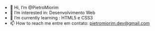 - 👋 Hi, I’m @PietroMiorim
- 👀 I’m interested in: Desenvolvimento Web
- 🌱 I’m currently learning : HTML5 e CSS3
- 📫 How to reach me  entre em contato: pietromiorim.dev@gmail.com

<!---
PietroMiorim/PietroMiorim is a ✨ special ✨ repository because its `README.md` (this file) appears on your GitHub profile.
You can click the Preview link to take a look at your changes.
--->
